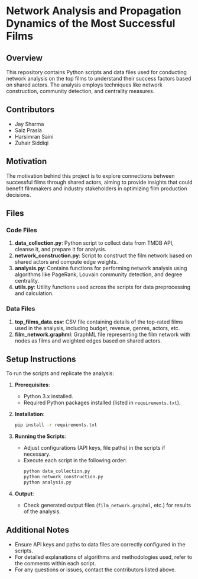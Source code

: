 # Network Analysis and Propagation Dynamics of the Most Successful Films

## Overview

This repository contains Python scripts and data files used for conducting network analysis on the top films to understand their success factors based on shared actors. The analysis employs techniques like network construction, community detection, and centrality measures.

## Contributors

- Jay Sharma 
- Saiz Prasla
- Harsimran Saini
- Zuhair Siddiqi

## Motivation

The motivation behind this project is to explore connections between successful films through shared actors, aiming to provide insights that could benefit filmmakers and industry stakeholders in optimizing film production decisions.

## Files

### Code Files

1. **data_collection.py**: Python script to collect data from TMDB API, cleanse it, and prepare it for analysis.
2. **network_construction.py**: Script to construct the film network based on shared actors and compute edge weights.
3. **analysis.py**: Contains functions for performing network analysis using algorithms like PageRank, Louvain community detection, and degree centrality.
4. **utils.py**: Utility functions used across the scripts for data preprocessing and calculation.

### Data Files

1. **top_films_data.csv**: CSV file containing details of the top-rated films used in the analysis, including budget, revenue, genres, actors, etc.
2. **film_network.graphml**: GraphML file representing the film network with nodes as films and weighted edges based on shared actors.

## Setup Instructions

To run the scripts and replicate the analysis:

1. **Prerequisites**:
   - Python 3.x installed.
   - Required Python packages installed (listed in `requirements.txt`).

2. **Installation**:
   ```bash
   pip install -r requirements.txt
   ```

3. **Running the Scripts**:
   - Adjust configurations (API keys, file paths) in the scripts if necessary.
   - Execute each script in the following order:
     ```bash
     python data_collection.py
     python network_construction.py
     python analysis.py
     ```

4. **Output**:
   - Check generated output files (`film_network.graphml`, etc.) for results of the analysis.

## Additional Notes

- Ensure API keys and paths to data files are correctly configured in the scripts.
- For detailed explanations of algorithms and methodologies used, refer to the comments within each script.
- For any questions or issues, contact the contributors listed above.
